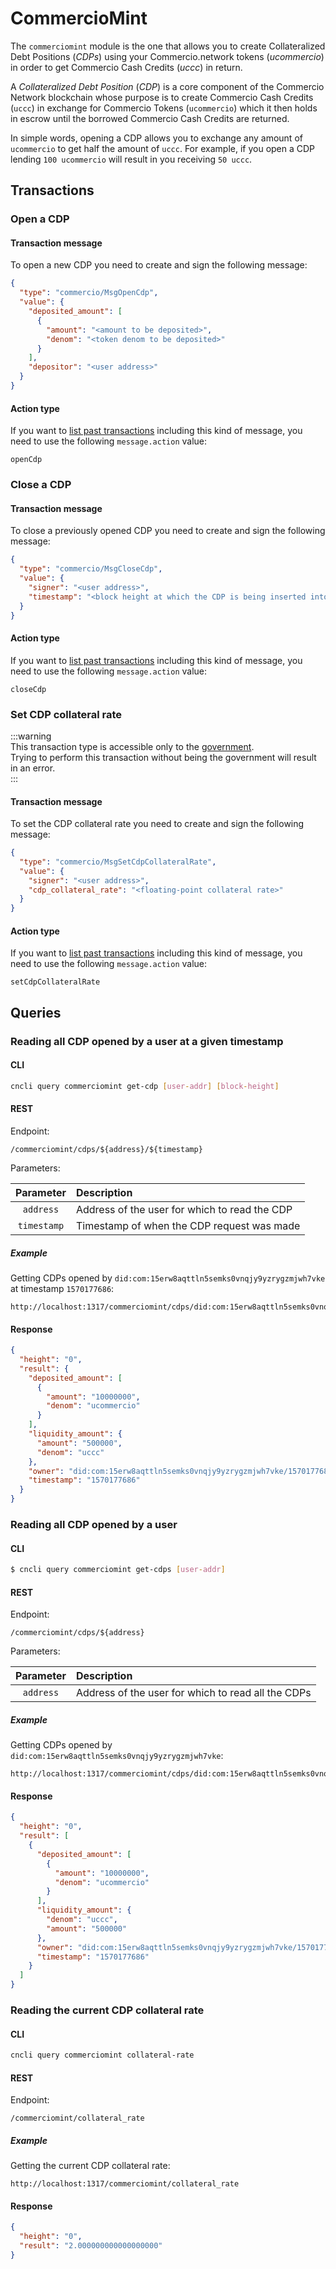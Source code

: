 # CommercioMint

The `commerciomint` module is the one that allows you to create Collateralized Debt Positions (*CDPs*) using your 
Commercio.network tokens (*ucommercio*) in order to get Commercio Cash Credits (*uccc*) in return.

A *Collateralized Debt Position* (*CDP*) is a core component of the Commercio Network blockchain whose purpose is to
create Commercio Cash Credits (`uccc`) in exchange for Commercio Tokens (`ucommercio`) which it then holds in
escrow until the borrowed Commercio Cash Credits are returned.

In simple words, opening a CDP allows you to exchange any amount of `ucommercio` to get half the amount of `uccc`. 
For example, if you open a CDP lending `100 ucommercio` will result in you receiving `50 uccc`.    

## Transactions

### Open a CDP

#### Transaction message
To open a new CDP you need to create and sign the following message:
  
```json
{
  "type": "commercio/MsgOpenCdp",
  "value": {
    "deposited_amount": [
      {
        "amount": "<amount to be deposited>",
        "denom": "<token denom to be deposited>"
      }
    ],
    "depositor": "<user address>"
  }
}
```

#### Action type
If you want to [list past transactions](../../../developers/listing-transactions.md) including this kind of message,
you need to use the following `message.action` value: 

```
openCdp
```  

### Close a CDP

#### Transaction message

To close a previously opened CDP you need to create and sign the following message:

```json
{
  "type": "commercio/MsgCloseCdp",
  "value": {
    "signer": "<user address>",
    "timestamp": "<block height at which the CDP is being inserted into the chain>"
  }
}
```

#### Action type
If you want to [list past transactions](../../../developers/listing-transactions.md) including this kind of message,
you need to use the following `message.action` value: 

```
closeCdp
```  

### Set CDP collateral rate

:::warning  
This transaction type is accessible only to the [government](../../government/README.md).  
Trying to perform this transaction without being the government will result in an error.  
:::

#### Transaction message

To set the CDP collateral rate you need to create and sign the following message:

```json
{
  "type": "commercio/MsgSetCdpCollateralRate",
  "value": {
    "signer": "<user address>",
    "cdp_collateral_rate": "<floating-point collateral rate>"
  }
}
```

#### Action type
If you want to [list past transactions](../../../developers/listing-transactions.md) including this kind of message,
you need to use the following `message.action` value: 

```
setCdpCollateralRate
```  

## Queries

### Reading all CDP opened by a user at a given timestamp

#### CLI

```bash
cncli query commerciomint get-cdp [user-addr] [block-height]
```

#### REST

Endpoint:  

```
/commerciomint/cdps/${address}/${timestamp}
```

Parameters:

| Parameter | Description |
| :-------: | :---------- | 
| `address` | Address of the user for which to read the CDP |
| `timestamp`| Timestamp of when the CDP request was made |

##### Example 

Getting CDPs opened by `did:com:15erw8aqttln5semks0vnqjy9yzrygzmjwh7vke` at timestamp `1570177686`:
```
http://localhost:1317/commerciomint/cdps/did:com:15erw8aqttln5semks0vnqjy9yzrygzmjwh7vke/1570177686
```
#### Response
```json
{
  "height": "0",
  "result": {
    "deposited_amount": [
      {
        "amount": "10000000",
        "denom": "ucommercio"
      }
    ],
    "liquidity_amount": {
      "amount": "500000",
      "denom": "uccc"
    },
    "owner": "did:com:15erw8aqttln5semks0vnqjy9yzrygzmjwh7vke/1570177686",
    "timestamp": "1570177686"
  }
}
```

### Reading all CDP opened by a user

#### CLI

```sh
$ cncli query commerciomint get-cdps [user-addr]
```

#### REST

Endpoint:
   
```
/commerciomint/cdps/${address}
```

Parameters:

| Parameter | Description |
| :-------: | :---------- | 
| `address` | Address of the user for which to read all the CDPs |

##### Example

Getting CDPs opened by `did:com:15erw8aqttln5semks0vnqjy9yzrygzmjwh7vke`:

```
http://localhost:1317/commerciomint/cdps/did:com:15erw8aqttln5semks0vnqjy9yzrygzmjwh7vke
```

#### Response
```json
{
  "height": "0",
  "result": [
    {
      "deposited_amount": [
        {
          "amount": "10000000",
          "denom": "ucommercio"
        }
      ],
      "liquidity_amount": {
        "denom": "uccc",
        "amount": "500000"
      },
      "owner": "did:com:15erw8aqttln5semks0vnqjy9yzrygzmjwh7vke/1570177686",
      "timestamp": "1570177686"
    }
  ]
}
```

### Reading the current CDP collateral rate

#### CLI

```bash
cncli query commerciomint collateral-rate
```

#### REST

Endpoint:
   
```
/commerciomint/collateral_rate
```

##### Example

Getting the current CDP collateral rate:

```
http://localhost:1317/commerciomint/collateral_rate
```

#### Response
```json
{
  "height": "0",
  "result": "2.000000000000000000"
}
```